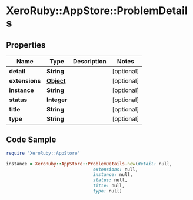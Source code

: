# XeroRuby::AppStore::ProblemDetails

## Properties

Name | Type | Description | Notes
------------ | ------------- | ------------- | -------------
**detail** | **String** |  | [optional] 
**extensions** | [**Object**](.md) |  | [optional] 
**instance** | **String** |  | [optional] 
**status** | **Integer** |  | [optional] 
**title** | **String** |  | [optional] 
**type** | **String** |  | [optional] 

## Code Sample

```ruby
require 'XeroRuby::AppStore'

instance = XeroRuby::AppStore::ProblemDetails.new(detail: null,
                                 extensions: null,
                                 instance: null,
                                 status: null,
                                 title: null,
                                 type: null)
```


